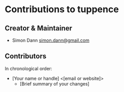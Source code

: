 # Contributions to tuppence

## Creator & Maintainer

* Simon Dann <simon.dann@gmail.com>

## Contributors

In chronological order:

* [Your name or handle] <[email or website]>
  * [Brief summary of your changes]
